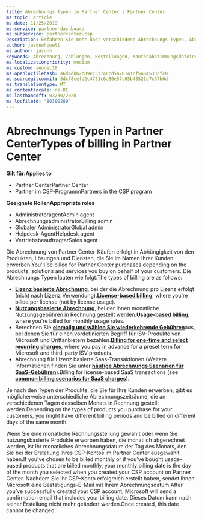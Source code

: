 ```yaml
---
title: Abrechnungs Typen in Partner Center | Partner Center
ms.topic: article
ms.date: 11/25/2019
ms.service: partner-dashboard
ms.subservice: partnercenter-csp
Description: Erfahren Sie mehr über verschiedene Abrechnungs Typen, Abrechnungs Zeiträume und Abrechnungsdaten, die Sie möglicherweise im Partner Center sehen.
author: jasonwhowell
ms.author: jasonh
keywords: Abrechnung, Zahlungen, Bestellungen, Kontenabstimmungsdateien, Kontenabstimmungsdatei
ms.localizationpriority: medium
ms.custom: seodec18
ms.openlocfilehash: a6d4db62b89ec33740cd5a70141cf5a64533dfc0
ms.sourcegitcommit: 5dcf8cefd2c4731c6a80e57c65b43521d7c37b6d
ms.translationtype: MT
ms.contentlocale: de-DE
ms.lasthandoff: 03/30/2020
ms.locfileid: "80390289"
---
```

# <a name="types-of-billing-in-partner-center"></a><span data-ttu-id="e85f7-104">Abrechnungs Typen in Partner Center</span><span class="sxs-lookup"><span data-stu-id="e85f7-104">Types of billing in Partner Center</span></span>

<span data-ttu-id="e85f7-105">**Gilt für:**</span><span class="sxs-lookup"><span data-stu-id="e85f7-105">**Applies to**</span></span>

- <span data-ttu-id="e85f7-106">Partner Center</span><span class="sxs-lookup"><span data-stu-id="e85f7-106">Partner Center</span></span>
- <span data-ttu-id="e85f7-107">Partner im CSP-Programm</span><span class="sxs-lookup"><span data-stu-id="e85f7-107">Partners in the CSP program</span></span>

<span data-ttu-id="e85f7-108">**Geeignete Rollen**</span><span class="sxs-lookup"><span data-stu-id="e85f7-108">**Appropriate roles**</span></span>

- <span data-ttu-id="e85f7-109">Administratoragent</span><span class="sxs-lookup"><span data-stu-id="e85f7-109">Admin agent</span></span>
- <span data-ttu-id="e85f7-110">Abrechnungsadministrator</span><span class="sxs-lookup"><span data-stu-id="e85f7-110">Billing admin</span></span>
- <span data-ttu-id="e85f7-111">Globaler Administrator</span><span class="sxs-lookup"><span data-stu-id="e85f7-111">Global admin</span></span>
- <span data-ttu-id="e85f7-112">Helpdesk-Agent</span><span class="sxs-lookup"><span data-stu-id="e85f7-112">Helpdesk agent</span></span>
- <span data-ttu-id="e85f7-113">Vertriebsbeauftragter</span><span class="sxs-lookup"><span data-stu-id="e85f7-113">Sales agent</span></span>

<span data-ttu-id="e85f7-114">Die Abrechnung von Partner Center-Käufen erfolgt in Abhängigkeit von den Produkten, Lösungen und Diensten, die Sie im Namen Ihrer Kunden erwerben.</span><span class="sxs-lookup"><span data-stu-id="e85f7-114">You'll be billed for Partner Center purchases depending on the products, solutions and services you buy on behalf of your customers.</span></span> <span data-ttu-id="e85f7-115">Die Abrechnungs Typen lauten wie folgt:</span><span class="sxs-lookup"><span data-stu-id="e85f7-115">The types of billing are as follows:</span></span>

- <span data-ttu-id="e85f7-116">[**Lizenz basierte Abrechnung**](license-based-billing.md), bei der die Abrechnung pro Lizenz erfolgt (nicht nach Lizenz Verwendung).</span><span class="sxs-lookup"><span data-stu-id="e85f7-116">[**License-based billing**](license-based-billing.md), where you're billed per license (not by license usage).</span></span>
- <span data-ttu-id="e85f7-117">[**Nutzungsbasierte Abrechnung**](usage-based-billing.md), bei der Ihnen monatliche Nutzungsgebühren in Rechnung gestellt werden.</span><span class="sxs-lookup"><span data-stu-id="e85f7-117">[**Usage-based billing**](usage-based-billing.md), where you're billed for monthly usage rates.</span></span>
- <span data-ttu-id="e85f7-118">Berechnen Sie [**einmalig und wählen Sie wiederkehrende Gebühren**](one-time-and-recurring-billing.md)aus, bei denen Sie für einen vordefinierten Begriff für ISV-Produkte von Microsoft und Drittanbietern bezahlen.</span><span class="sxs-lookup"><span data-stu-id="e85f7-118">[**Billing for one-time and select recurring charges**](one-time-and-recurring-billing.md), where you pay in advance for a preset term for Microsoft and third-party ISV products.</span></span>
- <span data-ttu-id="e85f7-119">Abrechnung für Lizenz basierte Saas-Transaktionen (Weitere Informationen finden Sie unter [**häufige Abrechnungs Szenarien für SaaS-Gebühren**](common-billing-scenarios-saas.md)).</span><span class="sxs-lookup"><span data-stu-id="e85f7-119">Billing for license-based SaaS transactions (see [**common billing scenarios for SaaS charges**](common-billing-scenarios-saas.md)).</span></span>

<span data-ttu-id="e85f7-120">Je nach den Typen der Produkte, die Sie für Ihre Kunden erwerben, gibt es möglicherweise unterschiedliche Abrechnungszeiträume, die an verschiedenen Tagen desselben Monats in Rechnung gestellt werden.</span><span class="sxs-lookup"><span data-stu-id="e85f7-120">Depending on the types of products you purchase for your customers, you might have different billing periods and be billed on different days of the same month.</span></span>

<span data-ttu-id="e85f7-121">Wenn Sie eine monatliche Rechnungsstellung gewählt oder wenn Sie nutzungsbasierte Produkte erworben haben, die monatlich abgerechnet werden, ist Ihr monatliches Abrechnungsdatum der Tag des Monats, den Sie bei der Erstellung Ihres CSP-Kontos im Partner Center ausgewählt haben.</span><span class="sxs-lookup"><span data-stu-id="e85f7-121">If you’ve chosen to be billed monthly or if you’ve bought usage-based products that are billed monthly, your monthly billing date is the day of the month you selected when you created your CSP account on Partner Center.</span></span> <span data-ttu-id="e85f7-122">Nachdem Sie Ihr CSP-Konto erfolgreich erstellt haben, sendet Ihnen Microsoft eine Bestätigungs-E-Mail mit Ihrem Abrechnungsdatum.</span><span class="sxs-lookup"><span data-stu-id="e85f7-122">After you’ve successfully created your CSP account, Microsoft will send a confirmation email that includes your billing date.</span></span> <span data-ttu-id="e85f7-123">Dieses Datum kann nach seiner Erstellung nicht mehr geändert werden.</span><span class="sxs-lookup"><span data-stu-id="e85f7-123">Once created, this date cannot be changed.</span></span>
